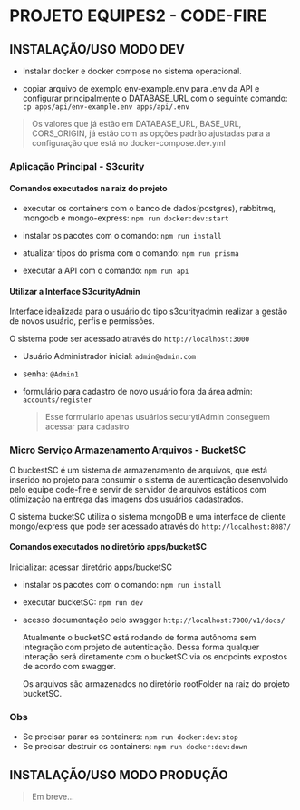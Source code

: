 # PROJETO EQUIPES2 - CODE-FIRE

## INSTALAÇÃO/USO MODO DEV

- Instalar docker e docker compose no sistema operacional.

- copiar arquivo de exemplo env-example.env para .env da API e configurar principalmente o DATABASE_URL com o seguinte comando:
  `cp apps/api/env-example.env apps/api/.env`

> Os valores que já estão em DATABASE_URL, BASE_URL, CORS_ORIGIN, já estão com as opções padrão ajustadas para a configuração que está no docker-compose.dev.yml

### Aplicação Principal - S3curity

#### Comandos executados na raiz do projeto

- executar os containers com o banco de dados(postgres), rabbitmq, mongodb e mongo-express:
  `npm run docker:dev:start`

- instalar os pacotes com o comando:
  `npm run install`

- atualizar tipos do prisma com o comando:
  `npm run prisma`

- executar a API com o comando:
  `npm run api`

#### Utilizar a Interface S3curityAdmin

Interface idealizada para o usuário do tipo s3curityadmin realizar a gestão de novos usuário, perfis e permissões.

O sistema pode ser acessado através do `http://localhost:3000`

- Usuário Administrador inicial: `admin@admin.com`

- senha: `@Admin1`

- formulário para cadastro de novo usuário fora da área admin: `accounts/register`
  > Esse formulário apenas usuários securytiAdmin conseguem acessar para cadastro

### Micro Serviço Armazenamento Arquivos - BucketSC

O buckestSC é um sistema de armazenamento de arquivos, que está inserido no projeto para
consumir o sistema de autenticação desenvolvido pelo equipe code-fire e servir de servidor
de arquivos estáticos com otimização na entrega das imagens dos usuários cadastrados.

O sistema bucketSC utiliza o sistema mongoDB e uma interface de cliente mongo/express
que pode ser acessado através do `http://localhost:8087/`

#### Comandos executados no diretório apps/bucketSC

Inicializar: acessar diretório apps/bucketSC

- instalar os pacotes com o comando:
  `npm run install`

- executar bucketSC:
  `npm run dev`

- acesso documentação pelo swagger
  `http://localhost:7000/v1/docs/`

  Atualmente o bucketSC está rodando de forma autônoma sem integração
  com projeto de autenticação. Dessa forma qualquer interação será diretamente
  com o bucketSC via os endpoints expostos de acordo com swagger.

  Os arquivos são armazenados no diretório rootFolder na raiz do projeto bucketSC.

### Obs

- Se precisar parar os containers: `npm run docker:dev:stop`
- Se precisar destruir os containers: `npm run docker:dev:down`

## INSTALAÇÃO/USO MODO PRODUÇÃO

> Em breve...
